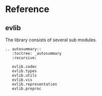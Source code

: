 # Reference

## evlib


The library consists of several sub modules.

```{eval-rst}
.. autosummary::
   :toctree: _autosummary
   :recursive:

   evlib.codec
   evlib.types
   evlib.utils
   evlib.vis
   evlib.representation
   evlib.preproc
```

